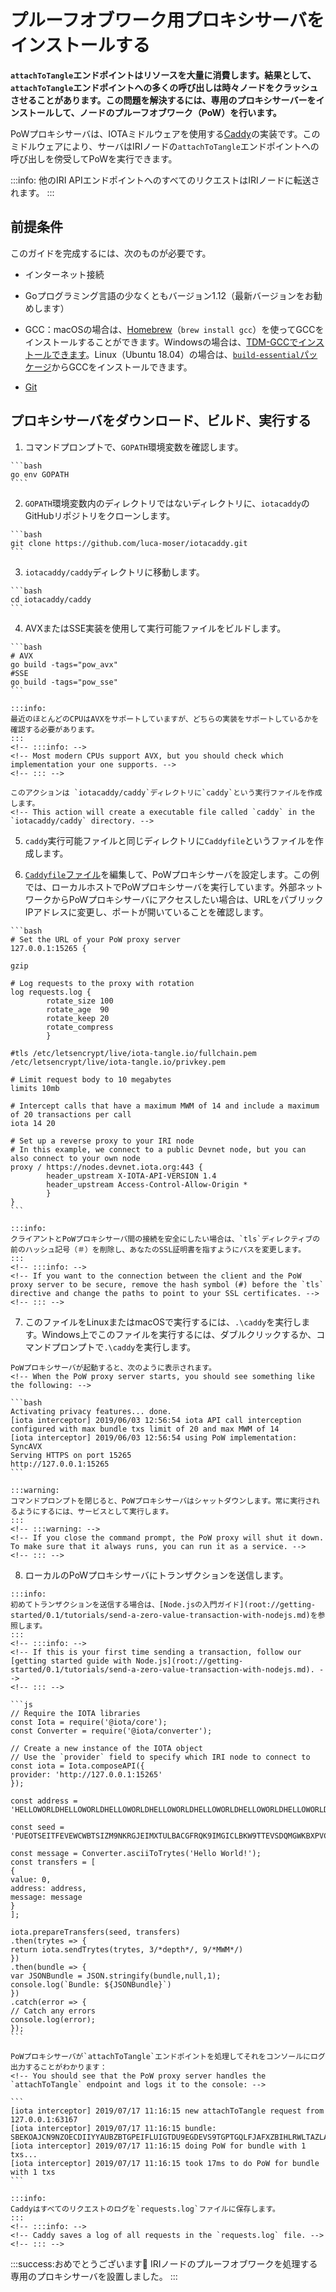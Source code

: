 # プルーフオブワーク用プロキシサーバをインストールする
<!-- # Install a proof-of-work proxy server -->

**`attachToTangle`エンドポイントはリソースを大量に消費します。結果として、`attachToTangle`エンドポイントへの多くの呼び出しは時々ノードをクラッシュさせることがあります。この問題を解決するには、専用のプロキシサーバーをインストールして、ノードのプルーフオブワーク（PoW）を行います。**
<!-- **The `attachToTangle` endpoint is resource intensive. As a result, many calls to this endpoint can sometimes cause a node to crash. To resolve this problem, you can install a dedicated proxy server to do proof of work (PoW) for your node.** -->

PoWプロキシサーバは、IOTAミドルウェアを使用する[Caddy](https://caddyserver.com/)の実装です。このミドルウェアにより、サーバはIRIノードの`attachToTangle`エンドポイントへの呼び出しを傍受してPoWを実行できます。
<!-- The PoW proxy server is an implementation of [Caddy](https://caddyserver.com/) that uses IOTA middleware. This middleware allows the server to intercept calls to an IRI node's `attachToTangle` endpoint and do the PoW. -->

:::info:
他のIRI APIエンドポイントへのすべてのリクエストはIRIノードに転送されます。
:::
<!-- :::info: -->
<!-- All requests to the other IRI API endpoints are forwarded to the IRI node. -->
<!-- ::: -->

## 前提条件
<!-- ## Prerequisites -->

このガイドを完成するには、次のものが必要です。
<!-- To complete this guide, you need the following: -->

* インターネット接続
<!-- * An Internet connection -->
* Goプログラミング言語の少なくともバージョン1.12（最新バージョンをお勧めします）
<!-- * At least version 1.12 of the Go programming language (we recommend the latest version) -->
* GCC：macOSの場合は、[Homebrew](https://brew.sh/)（`brew install gcc`）を使ってGCCをインストールすることができます。Windowsの場合は、[TDM-GCCでインストールできます](http://tdm-gcc.tdragon.net/download)。Linux（Ubuntu 18.04）の場合は、[`build-essential`パッケージ](https://linuxize.com/post/how-to-install-gcc-compiler-on-ubuntu-18-04/)からGCCをインストールできます。
<!-- * GCC: For macOS, you can install GCC using [Homebrew](https://brew.sh/) (`brew install gcc`). For Windows, you can [install TDM-GCC](http://tdm-gcc.tdragon.net/download). For Linux (Ubuntu 18.04), you can [install GCC from the `build-essential` package](https://linuxize.com/post/how-to-install-gcc-compiler-on-ubuntu-18-04/). -->
* [Git](https://git-scm.com/downloads)

## プロキシサーバをダウンロード、ビルド、実行する
<!-- ## Download, build, and run the proxy server -->

1. コマンドプロンプトで、`GOPATH`環境変数を確認します。
  <!-- 1. In the command prompt, check your `GOPATH` environment variable -->

    ```bash
    go env GOPATH
    ````

2. `GOPATH`環境変数内のディレクトリではないディレクトリに、`iotacaddy`のGitHubリポジトリをクローンします。
  <!-- 2. In any directory outside of the one in your `GOPATH` environment variable, clone the `iotacaddy` GitHub repository -->

    ```bash
    git clone https://github.com/luca-moser/iotacaddy.git
    ```

3. `iotacaddy/caddy`ディレクトリに移動します。
  <!-- 3. Change into the `iotacaddy/caddy` directory -->

    ```bash
    cd iotacaddy/caddy
    ```

4. AVXまたはSSE実装を使用して実行可能ファイルをビルドします。
  <!-- 4. Build the executable file with either the AVX or SSE implementation -->

    ```bash
    # AVX
    go build -tags="pow_avx"
    #SSE
    go build -tags="pow_sse"
    ```

    :::info:
    最近のほとんどのCPUはAVXをサポートしていますが、どちらの実装をサポートしているかを確認する必要があります。
    :::
    <!-- :::info: -->
    <!-- Most modern CPUs support AVX, but you should check which implementation your one supports. -->
    <!-- ::: -->

    このアクションは `iotacaddy/caddy`ディレクトリに`caddy`という実行ファイルを作成します。
    <!-- This action will create a executable file called `caddy` in the `iotacaddy/caddy` directory. -->

5. `caddy`実行可能ファイルと同じディレクトリに`Caddyfile`というファイルを作成します。
  <!-- 5. Create a file called `Caddyfile` in the same directory as your `caddy` executable file -->

6. [`Caddyfile`ファイル](https://caddyserver.com/tutorial/caddyfile)を編集して、PoWプロキシサーバを設定します。この例では、ローカルホストでPoWプロキシサーバを実行しています。外部ネットワークからPoWプロキシサーバにアクセスしたい場合は、URLをパブリックIPアドレスに変更し、ポートが開いていることを確認します。
  <!-- 6. Configure your PoW proxy server by [editing the `Caddyfile` file](https://caddyserver.com/tutorial/caddyfile). In this example, we run the PoW proxy server on localhost. If you want to access your PoW proxy server from an external network, change the URL to your public IP address and make sure that the port is open. -->

    ```bash
    # Set the URL of your PoW proxy server
    127.0.0.1:15265 {

    gzip

    # Log requests to the proxy with rotation
    log requests.log {
            rotate_size 100
            rotate_age  90
            rotate_keep 20
            rotate_compress
            }

    #tls /etc/letsencrypt/live/iota-tangle.io/fullchain.pem /etc/letsencrypt/live/iota-tangle.io/privkey.pem

    # Limit request body to 10 megabytes
    limits 10mb

    # Intercept calls that have a maximum MWM of 14 and include a maximum of 20 transactions per call
    iota 14 20

    # Set up a reverse proxy to your IRI node
    # In this example, we connect to a public Devnet node, but you can also connect to your own node
    proxy / https://nodes.devnet.iota.org:443 {
            header_upstream X-IOTA-API-VERSION 1.4
            header_upstream Access-Control-Allow-Origin *
            }
    }
    ```

    :::info:
    クライアントとPoWプロキシサーバ間の接続を安全にしたい場合は、`tls`ディレクティブの前のハッシュ記号（＃）を削除し、あなたのSSL証明書を指すようにパスを変更します。
    :::
    <!-- :::info: -->
    <!-- If you want to the connection between the client and the PoW proxy server to be secure, remove the hash symbol (#) before the `tls` directive and change the paths to point to your SSL certificates. -->
    <!-- ::: -->

7. このファイルをLinuxまたはmacOSで実行するには、`.\caddy`を実行します。Windows上でこのファイルを実行するには、ダブルクリックするか、コマンドプロンプトで`.\caddy`を実行します。
  <!-- 7. To execute this file on Linux or macOS, do `./caddy`. To execute this file on Windows, double click it, or do `.\caddy` in the command prompt. -->

    PoWプロキシサーバが起動すると、次のように表示されます。
    <!-- When the PoW proxy server starts, you should see something like the following: -->

    ```bash
    Activating privacy features... done.
    [iota interceptor] 2019/06/03 12:56:54 iota API call interception configured with max bundle txs limit of 20 and max MWM of 14
    [iota interceptor] 2019/06/03 12:56:54 using PoW implementation: SyncAVX
    Serving HTTPS on port 15265
    http://127.0.0.1:15265
    ```

    :::warning:
    コマンドプロンプトを閉じると、PoWプロキシサーバはシャットダウンします。常に実行されるようにするには、サービスとして実行します。
    :::
    <!-- :::warning: -->
    <!-- If you close the command prompt, the PoW proxy will shut it down. To make sure that it always runs, you can run it as a service. -->
    <!-- ::: -->

8. ローカルのPoWプロキシサーバにトランザクションを送信します。
  <!-- 8. Send a transaction to your local PoW proxy server -->

    :::info:
    初めてトランザクションを送信する場合は、[Node.jsの入門ガイド](root://getting-started/0.1/tutorials/send-a-zero-value-transaction-with-nodejs.md)を参照します。
    :::
    <!-- :::info: -->
    <!-- If this is your first time sending a transaction, follow our [getting started guide with Node.js](root://getting-started/0.1/tutorials/send-a-zero-value-transaction-with-nodejs.md). -->
    <!-- ::: -->

    ```js
    // Require the IOTA libraries
    const Iota = require('@iota/core');
    const Converter = require('@iota/converter');

    // Create a new instance of the IOTA object
    // Use the `provider` field to specify which IRI node to connect to
    const iota = Iota.composeAPI({
    provider: 'http://127.0.0.1:15265'
    });

    const address = 'HELLOWORLDHELLOWORLDHELLOWORLDHELLOWORLDHELLOWORLDHELLOWORLDHELLOWORLDHELLOWORLDD';

    const seed = 'PUEOTSEITFEVEWCWBTSIZM9NKRGJEIMXTULBACGFRQK9IMGICLBKW9TTEVSDQMGWKBXPVCBMMCXWMNPDX';

    const message = Converter.asciiToTrytes('Hello World!');
    const transfers = [
    {
    value: 0,
    address: address,
    message: message
    }
    ];

    iota.prepareTransfers(seed, transfers)
    .then(trytes => {
    return iota.sendTrytes(trytes, 3/*depth*/, 9/*MWM*/)
    })
    .then(bundle => {
    var JSONBundle = JSON.stringify(bundle,null,1);
    console.log(`Bundle: ${JSONBundle}`)
    })
    .catch(error => {
    // Catch any errors
    console.log(error);
    });
    ```

    PoWプロキシサーバが`attachToTangle`エンドポイントを処理してそれをコンソールにログ出力することがわかります：
    <!-- You should see that the PoW proxy server handles the `attachToTangle` endpoint and logs it to the console: -->

    ```
    [iota interceptor] 2019/07/17 11:16:15 new attachToTangle request from 127.0.0.1:63167
    [iota interceptor] 2019/07/17 11:16:15 bundle: SBEKOAJCN9NZOECDIIYYAUBZBTGPEIFLUIGTDU9EGDEVS9TGPTGQLFJAFXZBIHLRWLTAZLALRXOFOPTXB
    [iota interceptor] 2019/07/17 11:16:15 doing PoW for bundle with 1 txs...
    [iota interceptor] 2019/07/17 11:16:15 took 17ms to do PoW for bundle with 1 txs
    ```

    :::info:
    Caddyはすべてのリクエストのログを`requests.log`ファイルに保存します。
    :::
    <!-- :::info: -->
    <!-- Caddy saves a log of all requests in the `requests.log` file. -->
    <!-- ::: -->

:::success:おめでとうございます:tada:
IRIノードのプルーフオブワークを処理する専用のプロキシサーバを設置しました。
:::
<!-- :::success:Congratulations :tada: -->
<!-- You have a dedicated proxy server that handles proof of work for your IRI node. -->
<!-- ::: -->

